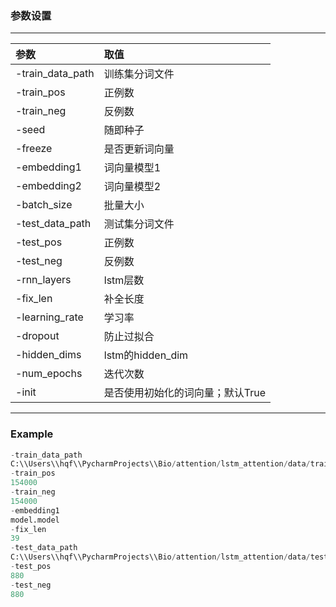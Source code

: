 ### 参数设置
*********
|参数|取值|
|:-|:-|  
|-train_data_path|训练集分词文件|    
-train_pos|    	正例数  
-train_neg|       	反例数  
-seed     |    随即种子
-freeze     |     是否更新词向量
-embedding1      |  词向量模型1
-embedding2|   	 词向量模型2 
-batch_size|    批量大小 
-test_data_path  | 	  测试集分词文件
-test_pos   | 	正例数  
-test_neg  |		反例数  
-rnn_layers|lstm层数
-fix_len   |		补全长度
-learning_rate   |学习率
-dropout| 防止过拟合
-hidden_dims|lstm的hidden_dim
-num_epochs|迭代次数
-init|是否使用初始化的词向量；默认True
************
### Example
```py
-train_data_path
C:\\Users\\hqf\\PycharmProjects\\Bio/attention/lstm_attention/data/train_data.txt
-train_pos
154000
-train_neg
154000
-embedding1
model.model
-fix_len
39
-test_data_path
C:\\Users\\hqf\\PycharmProjects\\Bio/attention/lstm_attention/data/test_data.txt
-test_pos
880
-test_neg
880
```
